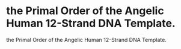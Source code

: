 # the Primal Order of the Angelic Human 12-Strand DNA Template.

the Primal Order of the Angelic Human 12-Strand DNA Template.